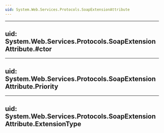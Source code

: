 ```yaml
---
uid: System.Web.Services.Protocols.SoapExtensionAttribute
---
```


---
uid: System.Web.Services.Protocols.SoapExtensionAttribute.#ctor
---

---
uid: System.Web.Services.Protocols.SoapExtensionAttribute.Priority
---

---
uid: System.Web.Services.Protocols.SoapExtensionAttribute.ExtensionType
---

